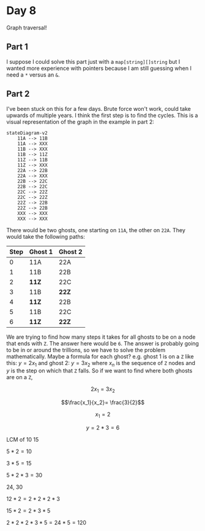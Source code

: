 # Day 8

Graph traversal!

## Part 1

I suppose I could solve this part just with a `map[string][]string` but I wanted more experience with pointers because I am still guessing when I need a `*` versus an `&`.

## Part 2

I've been stuck on this for a few days. Brute force won't work, could take upwards of multiple years. I think the first step is to find the cycles. This is a visual representation of the graph in the example in part 2:

```mermaid
stateDiagram-v2
    11A --> 11B
    11A --> XXX
    11B --> XXX
    11B --> 11Z
    11Z --> 11B
    11Z --> XXX
    22A --> 22B
    22A --> XXX
    22B --> 22C
    22B --> 22C
    22C --> 22Z
    22C --> 22Z
    22Z --> 22B
    22Z --> 22B
    XXX --> XXX
    XXX --> XXX
```

There would be two ghosts, one starting on `11A`, the other on `22A`. They would take the following paths:

| Step | Ghost 1 | Ghost 2 |
| ---- | ------- | ------- |
| 0    | 11A     | 22A     |
| 1    | 11B     | 22B     |
| 2    | **11Z** | 22C     |
| 3    | 11B     | **22Z** |
| 4    | **11Z** | 22B     |
| 5    | 11B     | 22C     |
| 6    | **11Z** | **22Z** |

We are trying to find how many steps it takes for all ghosts to be on a node that ends with `Z`. The answer here would be `6`. The answer is probably going to be in or around the trillions, so we have to solve the problem mathematically. Maybe a formula for each ghost? e.g. ghost 1 is on a `Z` like this: $y = 2x_1$ and ghost 2: $y = 3x_2$ where $x_n$ is the sequence of `Z` nodes and $y$ is the step on which that `Z` falls. So if we want to find where both ghosts are on a `Z`,

$$2x_1 = 3x_2$$

$$\frac{x_1}{x_2}= \frac{3}{2}$$

$$x_1 = 2$$

$$y=2*3=6$$


LCM of 10 15

$5*2=10$

$3*5=15$

$5 * 2 * 3 = 30$

24, 30

$12*2=2*2*2*3$

$15*2=2*3*5$

$2*2*2*3*5=24*5=120$